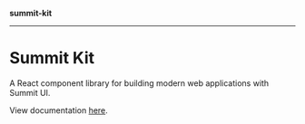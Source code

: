 **summit-kit**

***

# Summit Kit

A React component library for building modern web applications with Summit UI.

View documentation [here](https://github.com/andrewgremlich/summit-kit/blob/main/docs/modules.md).

